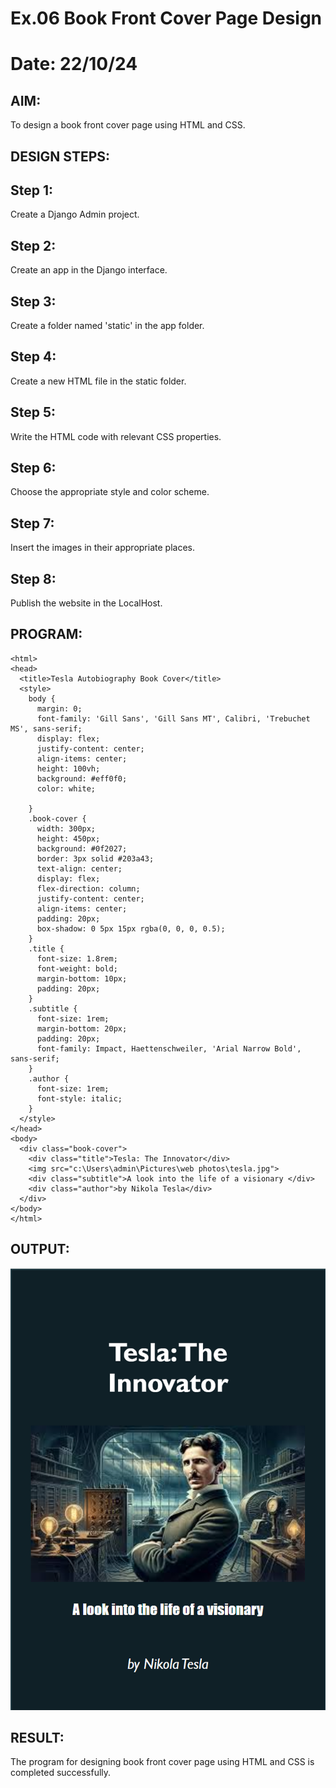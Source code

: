 # Ex.06 Book Front Cover Page Design
# Date: 22/10/24
## AIM:
To design a book front cover page using HTML and CSS.

## DESIGN STEPS:
## Step 1:
Create a Django Admin project.

## Step 2:
Create an app in the Django interface.

## Step 3:
Create a folder named 'static' in the app folder.

## Step 4:
Create a new HTML file in the static folder.

## Step 5:
Write the HTML code with relevant CSS properties.

## Step 6:
Choose the appropriate style and color scheme.

## Step 7:
Insert the images in their appropriate places.

## Step 8:
Publish the website in the LocalHost.

## PROGRAM:
~~~
<html>
<head>
  <title>Tesla Autobiography Book Cover</title>
  <style>
    body {
      margin: 0;
      font-family: 'Gill Sans', 'Gill Sans MT', Calibri, 'Trebuchet MS', sans-serif;
      display: flex;
      justify-content: center;
      align-items: center;
      height: 100vh;
      background: #eff0f0;
      color: white;
      
    }
    .book-cover {
      width: 300px;
      height: 450px;
      background: #0f2027;
      border: 3px solid #203a43;
      text-align: center;
      display: flex;
      flex-direction: column;
      justify-content: center;
      align-items: center;
      padding: 20px;
      box-shadow: 0 5px 15px rgba(0, 0, 0, 0.5);
    }
    .title {
      font-size: 1.8rem;
      font-weight: bold;
      margin-bottom: 10px;
      padding: 20px;
    }
    .subtitle {
      font-size: 1rem;
      margin-bottom: 20px;
      padding: 20px;
      font-family: Impact, Haettenschweiler, 'Arial Narrow Bold', sans-serif;
    }
    .author {
      font-size: 1rem;
      font-style: italic;
    }
  </style>
</head>
<body>
  <div class="book-cover">
    <div class="title">Tesla: The Innovator</div>
    <img src="c:\Users\admin\Pictures\web photos\tesla.jpg">
    <div class="subtitle">A look into the life of a visionary </div>
    <div class="author">by Nikola Tesla</div>
  </div>
</body>
</html>
~~~

## OUTPUT:
![alt text](<Screenshot 2024-12-03 180749.png>)


## RESULT:
The program for designing book front cover page using HTML and CSS is completed successfully.
